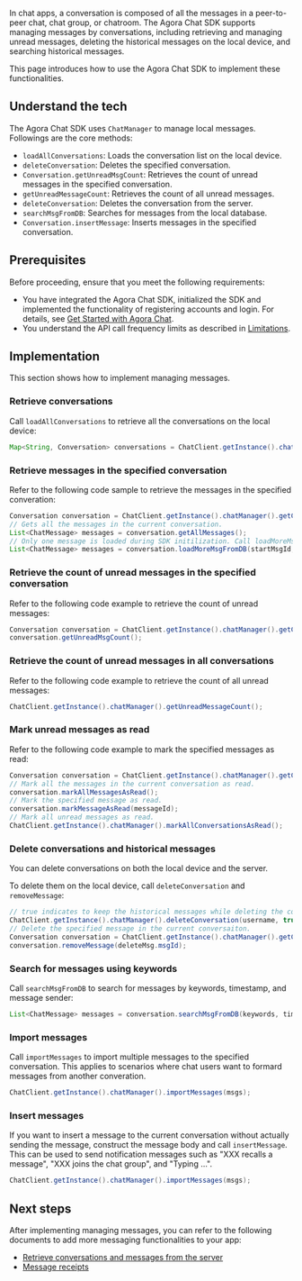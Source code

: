 In chat apps, a conversation is composed of all the messages in a peer-to-peer chat, chat group, or chatroom. The Agora Chat SDK supports managing messages by conversations, including retrieving and managing unread messages, deleting the historical messages on the local device, and searching historical messages.

This page introduces how to use the Agora Chat SDK to implement these functionalities.

## Understand the tech

The Agora Chat SDK uses `ChatManager` to manage local messages. Followings are the core methods:

- `loadAllConversations`: Loads the conversation list on the local device.
- `deleteConversation`: Deletes the specified conversation.
- `Conversation.getUnreadMsgCount`: Retrieves the count of unread messages in the specified conversation.
- `getUnreadMessageCount`: Retrieves the count of all unread messages.
- `deleteConversation`: Deletes the conversation from the server.
- `searchMsgFromDB`: Searches for messages from the local database.
- `Conversation.insertMessage`: Inserts messages in the specified conversation.

## Prerequisites

Before proceeding, ensure that you meet the following requirements:

- You have integrated the Agora Chat SDK, initialized the SDK and implemented the functionality of registering accounts and login. For details, see [Get Started with Agora Chat](./agora_chat_get_started_android?platform=Android).
- You understand the API call frequency limits as described in [Limitations](./agora_chat_limitation?platform=Android).

## Implementation

This section shows how to implement managing messages.

### Retrieve conversations

Call `loadAllConversations` to retrieve all the conversations on the local device:

```java
Map<String, Conversation> conversations = ChatClient.getInstance().chatManager().getAllConversations();
```

### Retrieve messages in the specified conversation

Refer to the following code sample to retrieve the messages in the specified converation:

```java
Conversation conversation = ChatClient.getInstance().chatManager().getConversation(username);
// Gets all the messages in the current conversation.
List<ChatMessage> messages = conversation.getAllMessages();
// Only one message is loaded during SDK initilization. Call loadMoreMsgFromDB to retrieve more messages.
List<ChatMessage> messages = conversation.loadMoreMsgFromDB(startMsgId, pagesize);
```

### Retrieve the count of unread messages in the specified conversation

Refer to the following code example to retrieve the count of unread messages:

```java
Conversation conversation = ChatClient.getInstance().chatManager().getConversation(username);
conversation.getUnreadMsgCount();
```

### Retrieve the count of unread messages in all conversations

Refer to the following code example to retrieve the count of all unread messages:

```java
ChatClient.getInstance().chatManager().getUnreadMessageCount();
```

### Mark unread messages as read

Refer to the following code example to mark the specified messages as read:

```java
Conversation conversation = ChatClient.getInstance().chatManager().getConversation(username);
// Mark all the messages in the current conversation as read.
conversation.markAllMessagesAsRead();
// Mark the specified message as read.
conversation.markMessageAsRead(messageId);
// Mark all unread messages as read.
ChatClient.getInstance().chatManager().markAllConversationsAsRead();
```

### Delete conversations and historical messages

You can delete conversations on both the local device and the server.

To delete them on the local device, call `deleteConversation` and `removeMessage`:

```java
// true indicates to keep the historical messages while deleting the conversation. To remove the historical messages as well, set it as false.
ChatClient.getInstance().chatManager().deleteConversation(username, true);
// Delete the specified message in the current conversaiton.
Conversation conversation = ChatClient.getInstance().chatManager().getConversation(username);
conversation.removeMessage(deleteMsg.msgId);
```

### Search for messages using keywords

Call `searchMsgFromDB` to search for messages by keywords, timestamp, and message sender:

```java
List<ChatMessage> messages = conversation.searchMsgFromDB(keywords, timeStamp, maxCount, from, Conversation.SearchDirection.UP);
```

### Import messages

Call `importMessages` to import multiple messages to the specified conversation. This applies to scenarios where chat users want to formard messages from another converation.

```java
ChatClient.getInstance().chatManager().importMessages(msgs);
```

### Insert messages

If you want to insert a message to the current conversation without actually sending the message, construct the message body and call `insertMessage`. This can be used to send notification messages such as "XXX recalls a message", "XXX joins the chat group", and "Typing ...".

```java
ChatClient.getInstance().chatManager().importMessages(msgs);
```

## Next steps

After implementing managing messages, you can refer to the following documents to add more messaging functionalities to your app:

- [Retrieve conversations and messages from the server](./agora_chat_retrieve_message_android?platform=Android)
- [Message receipts](./agora_chat_message_receipt_android?platform=Android)


